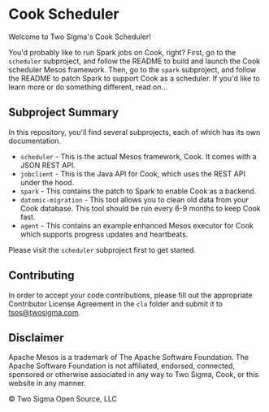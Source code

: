 # Cook Scheduler

Welcome to Two Sigma's Cook Scheduler!

You'd probably like to run Spark jobs on Cook, right?
First, go to the `scheduler` subproject, and follow the README to build and launch the Cook scheduler Mesos framework.
Then, go to the `spark` subproject, and follow the README to patch Spark to support Cook as a scheduler.
If you'd like to learn more or do something different, read on...

## Subproject Summary

In this repository, you'll find several subprojects, each of which has its own documentation.

* `scheduler` - This is the actual Mesos framework, Cook. It comes with a JSON REST API.
* `jobclient` - This is the Java API for Cook, which uses the REST API under the hood.
* `spark` - This contains the patch to Spark to enable Cook as a backend.
* `datomic-migration` - This tool allows you to clean old data from your Cook database. This tool should be run every 6-9 months to keep Cook fast.
* `agent` - This contains an example enhanced Mesos executor for Cook which supports progress updates and heartbeats.

Please visit the `scheduler` subproject first to get started.

## Contributing

In order to accept your code contributions, please fill out the appropriate Contributor License Agreement in the `cla` folder and submit it to tsos@twosigma.com.

## Disclaimer

Apache Mesos is a trademark of The Apache Software Foundation. The Apache Software Foundation is not affiliated, endorsed, connected, sponsored or otherwise associated in any way to Two Sigma, Cook, or this website in any manner.

© Two Sigma Open Source, LLC
